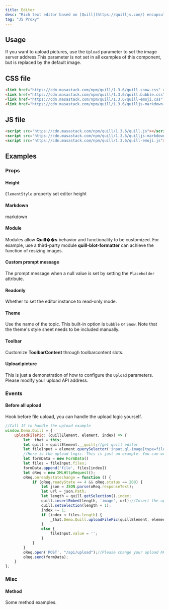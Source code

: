 ```yaml
---
title: Editor
desc: "Rich text editor based on [Quill](https://quilljs.com/) encapsulation"
tag: "JS Proxy"
---
```


## Usage

If you want to upload pictures, use the `Upload` parameter to set the image server address.This parameter is not set in all examples of this component, but is replaced by the default image.

<masa-example file="Examples.components.editors.Usage"></masa-example>

## CSS file

```html
<link href="https://cdn.masastack.com/npm/quill/1.3.6/quill.snow.css" rel="stylesheet">
<link href="https://cdn.masastack.com/npm/quill/1.3.6/quill.bubble.css" rel="stylesheet">
<link href="https://cdn.masastack.com/npm/quill/1.3.6/quill-emoji.css" rel="stylesheet">
<link href="https://cdn.masastack.com/npm/quill/1.3.6/quilljs-markdown-common-style.css" rel="stylesheet">
```

## JS file

```html
<script src="https://cdn.masastack.com/npm/quill/1.3.6/quill.js"></script>
<script src="https://cdn.masastack.com/npm/quill/1.3.6/quilljs-markdown.js"></script>
<script src="https://cdn.masastack.com/npm/quill/1.3.6/quill-emoji.js"></script>
```

## Examples

### Props

#### Height

`ElementStyle` property set editor height

<masa-example file="Examples.components.editors.Height"></masa-example>

#### Markdown

markdown

<masa-example file="Examples.components.editors.Markdown"></masa-example>

#### Module

Modules allow **Quill��s** behavior and functionality to be customized. For example, use a third-party module **quill-blot-formatter** can achieve the function of resizing images.


<app-alert type="warning" content="This document already references the **quill-blot-formatter.min.js** package and registers the **blotFormatter** module with **Quill** after **Blazor** startup, so it can be used directly. Please refer to the source code for details."></app-alert>

#### Custom prompt message

The prompt message when a null value is set by setting the `Placeholder` attribute.

<masa-example file="Examples.components.editors.Placeholder"></masa-example>

#### Readonly

Whether to set the editor instance to read-only mode.

<masa-example file="Examples.components.editors.ReadOnly"></masa-example>

#### Theme

Use the name of the topic. This built-in option is `bubble` or `Snow`. Note that the theme's style sheet needs to be included manually.

<masa-example file="Examples.components.editors.Theme"></masa-example>

#### Toolbar

Customize **ToolbarContent** through toolbarcontent slots.

<masa-example file="Examples.components.editors.Toolbar"></masa-example>

#### Upload picture

This is just a demonstration of how to configure the  `Upload`  parameters. Please modify your upload API address.

<masa-example file="Examples.components.editors.UploadPicture"></masa-example>

### Events

#### Before all upload

Hook before file upload, you can handle the upload logic yourself.

```javascript
//Call JS to handle the upload example
window.Demo.Quill = {
    uploadFilePic: (quillElement, element, index) => {
        let _that = this;
        let quill = quillElement.__quill;//get quill editor
        let fileInput = element.querySelector('input.ql-image[type=file]')//get fileInput
        //Here is the upload logic. This is just an example. You can write your own processing logic
        let formData = new FormData()
        let files = fileInput.files;
        formData.append('file', files[index])
        let oReq = new XMLHttpRequest();
        oReq.onreadystatechange = function () {
            if (oReq.readyState == 4 && oReq.status == 200) {
                let json = JSON.parse(oReq.responseText);
                let url = json.Path;
                let length = quill.getSelection().index;
                quill.insertEmbed(length, 'image', url);//Insert the uploaded picture into the editor
                quill.setSelection(length + 1);
                index += 1;
                if (index < files.length) {
                    _that.Demo.Quill.uploadFilePic(quillElement, element, index);
                }
                else {
                    fileInput.value = '';
                }
            }
        }
        oReq.open('POST', "/api/upload");//Please change your upload API address
        oReq.send(formData);
    }
};
```

<masa-example file="Examples.components.editors.BeforeAllUpload"></masa-example>

### Misc

#### Method

Some method examples.

<masa-example file="Examples.components.editors.Method"></masa-example>

